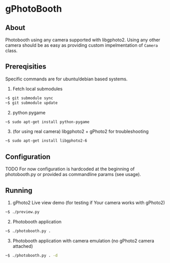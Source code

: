 # gPhotoBooth
## About
Photobooth using any camera supported with libgphoto2. Using any other camera should be as easy as providing custom impelmentation of `Camera` class.

## Prereqisities
Specific commands are for ubuntu/debian based systems.

1. Fetch local submodules
  ```bash
  ~$ git submodule sync
  ~$ git submodule update
  ```

2. python pygame
  ```bash
  ~$ sudo apt-get install python-pygame
  ```

3. (for using real camera) libgphoto2 + gPhoto2 for troubleshooting
  ```bash
  ~$ sudo apt-get install libgphoto2-6
  ```

## Configuration
TODO
For now configuration is hardcoded at the beginning of photobooth.py or provided as commandline params (see usage).

## Running
1. gPhoto2 Live view demo (for testing if Your camera works with gPhoto2)
  ```bash
  ~$ ./preview.py
  ```

2. Photobooth application
  ```bash
  ~$ ./photobooth.py .
  ```

3. Photobooth application with camera emulation (no gPhoto2 camera attached)
  ```bash
  ~$ ./photobooth.py . -d
  ```
